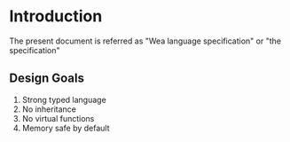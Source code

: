 # Introduction
The present document is referred as "Wea language specification" or "the specification"

## Design Goals
1. Strong typed language
2. No inheritance
3. No virtual functions
4. Memory safe by default